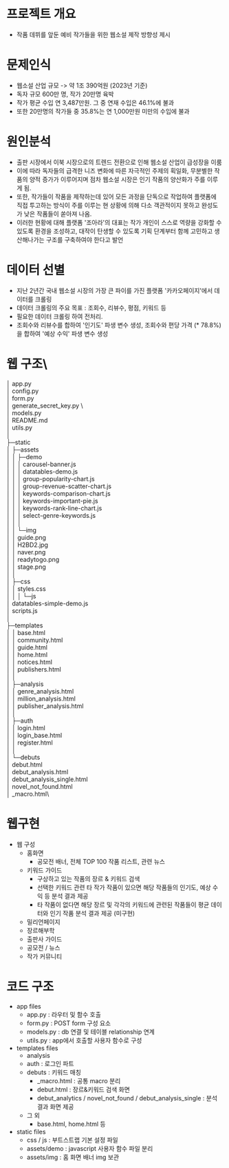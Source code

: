 # 프로젝트 개요
  - 작품 데뷔를 앞둔 예비 작가들을 위한 웹소설 제작 방향성 제시

# 문제인식
  - 웹소설 산업 규모 -> 약 1조 390억원 (2023년 기준)
  - 독자 규모 600만 명, 작가 20만명 육박
  - 작가 평균 수입 연 3,487만원. 그 중 연재 수입은 46.1%에 불과
  - 또한 20만명의 작가들 중 35.8%는 연 1,000만원 미만의 수입에 불과

# 원인분석
  - 출판 시장에서 이북 시장으로의 트렌드 전환으로 인해 웹소설 산업이 급성장을 이룸
  - 이에 따라 독자들의 급격한 니즈 변화에 따른 자극적인 주제의 획일화, 무분별한 작품의 양적 증가가 이루어지며 점차 웹소설 시장은 인기 작품의 양산화가 주를 이루게 됨.
  - 또한, 작가들이 작품을 제작하는데 있어 모든 과정을 단독으로 작업하여 플랫폼에 직접 투고하는 방식이 주를 이루는 현 상황에 의해 다소 객관적이지 못하고 완성도가 낮은 작품들이 쏟아져 나옴.
  - 이러한 현황에 대해 플랫폼 '조아라'의 대표는 작가 개인이 스스로 역량을 강화할 수 있도록 환경을 조성하고, 대작이 탄생할 수 있도록 기획 단계부터 함께 고민하고 생산해나가는 구조를 구축하여야 한다고 발언

# 데이터 선별
  - 지난 2년간 국내 웹소설 시장의 가장 큰 파이를 가진 플랫폼 '카카오페이지'에서 데이터를 크롤링
  - 데이터 크롤링의 주요 목표 : 조회수, 리뷰수, 평점, 키워드 등
  - 필요한 데이터 크롤링 하여 전처리.
  - 조회수와 리뷰수를 합하여 '인기도' 파생 변수 생성, 조회수와 편당 가격 (* 78.8%)을 합하여 '예상 수익' 파생 변수 생성

# 웹 구조\
│  app.py\
│  config.py\
│  form.py\
│  generate_secret_key.py     \   
│  models.py\
│  README.md\
│  utils.py\
│\
├─static\
│  ├─assets\
│  │  ├─demo\
│  │  │      carousel-banner.js\
│  │  │      datatables-demo.js\
│  │  │      group-popularity-chart.js\
│  │  │      group-revenue-scatter-chart.js\
│  │  │      keywords-comparison-chart.js\
│  │  │      keywords-important-pie.js\
│  │  │      keywords-rank-line-chart.js\
│  │  │      select-genre-keywords.js\
│  │  │\
│  │  └─img\
│  │          guide.png\
│  │          H2BD2.jpg\
│  │          naver.png\
│  │          readytogo.png\
│  │          stage.png\
│  │\
│  ├─css\
│  │      styles.css\
│  │
│  └─js\
│          datatables-simple-demo.js\
│          scripts.js\
│\
├─templates\
│  │  base.html\
│  │  community.html\
│  │  guide.html\
│  │  home.html\
│  │  notices.html\
│  │  publishers.html\
│  │\
│  ├─analysis\
│  │      genre_analysis.html\
│  │      million_analysis.html\
│  │      publisher_analysis.html\
│  │      \
│  ├─auth\
│  │      login.html\
│  │      login_base.html\
│  │      register.html\
│  │\
│  └─debuts\
│          debut.html\
│          debut_analysis.html\
│          debut_analysis_single.html\
│          novel_not_found.html\
│          _macro.html\

# 웹구현
  - 웹 구성
    - 홈화면
      - 공모전 배너, 전체 TOP 100 작품 리스트, 관련 뉴스
    - 키워드 가이드
      - 구상하고 있는 작품의 장르 & 키워드 검색
      - 선택한 키워드 관련 타 작가 작품이 있으면 해당 작품들의 인기도, 예상 수익 등 분석 결과 제공
      - 타 작품이 없다면 해당 장르 및 각각의 키워드에 관련된 작품들이 평균 데이터와 인기 작품 분석 결과 제공
    (미구현)
    - 밀리언페이지
    - 장르해부학
    - 출판사 가이드
    - 공모전 / 뉴스
    - 작가 커뮤니티

# 코드 구조
  - app files
    - app.py : 라우터 및 함수 호출
    - form.py : POST form 구성 요소
    - models.py : db 연결 및 테이블 relationship 연계
    - utils.py : app에서 호출할 사용자 함수로 구성
  - templates files
    - analysis
    - auth : 로그인 파트
    - debuts : 키워드 매칭
      - _macro.html : 공통 macro 분리
      - debut.html : 장르&키워드 검색 화면
      - debut_analytics / novel_not_found / debut_analysis_single : 분석 결과 화면 제공
    - 그 외
      - base.html, home.html 등
  - static files
    - css / js : 부트스트랩 기본 설정 파일
    - assets/demo : javascript 사용자 함수 파일 분리
    - assets/img : 홈 화면 배너 img 보관
